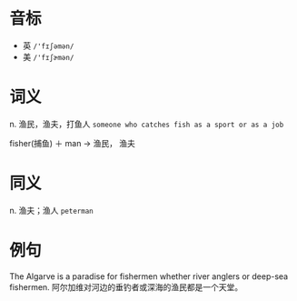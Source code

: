 # 音标

- 英 `/'fɪʃəmən/`
- 美 `/'fɪʃɚmən/`

# 词义

n. 渔民，渔夫，打鱼人
`someone who catches fish as a sport or as a job`



fisher(捕鱼) ＋ man → 渔民， 渔夫

# 同义

n. 渔夫；渔人
`peterman`

# 例句

The Algarve is a paradise for fishermen whether river anglers or deep-sea fishermen.
阿尔加维对河边的垂钓者或深海的渔民都是一个天堂。



